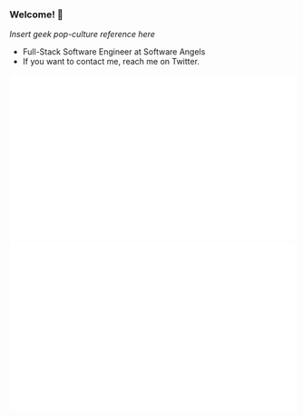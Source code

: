 ### Welcome! 👋

*Insert geek pop-culture reference here*

- Full-Stack Software Engineer at Software Angels
- If you want to contact me, reach me on Twitter.

![](https://raw.githubusercontent.com/hrfmartins/stats/master/generated/overview.svg)
![](https://github.com/hrfmartins/stats/blob/master/generated/languages.svg)
